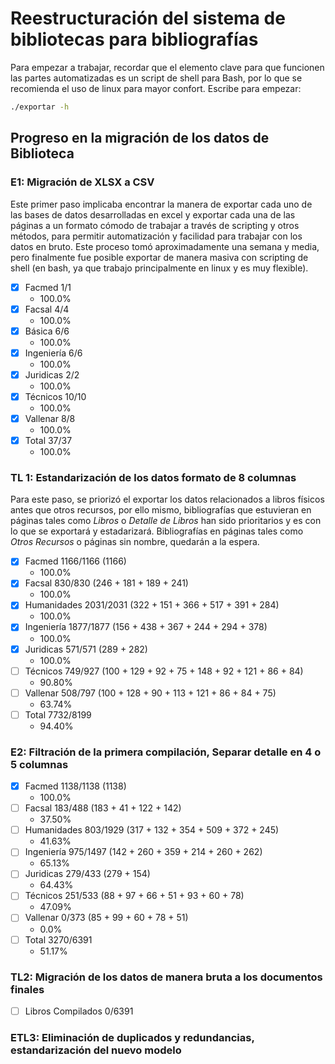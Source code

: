# Reestructuración del sistema de bibliotecas para bibliografías

Para empezar a trabajar, recordar que el elemento clave para que funcionen las partes automatizadas es un script de shell para Bash, por lo que se recomienda el uso de linux para mayor confort. Escribe para empezar:

```sh
./exportar -h
```

## Progreso en la migración de los datos de Biblioteca

### E1: Migración de XLSX a CSV
Este primer paso implicaba encontrar la manera de exportar cada uno de las bases de datos desarrolladas en excel y exportar cada una de las páginas a un formato cómodo de trabajar a través de scripting y otros métodos, para permitir automatización y facilidad para trabajar con los datos en bruto. Este proceso tomó aproximadamente una semana y media, pero finalmente fue posible exportar de manera masiva con scripting de shell (en bash, ya que trabajo principalmente en linux y es muy flexible).

- [X] Facmed		1/1
	- 100.0%
- [X] Facsal		4/4
	- 100.0%
- [X] Básica		6/6
	- 100.0%
- [X] Ingeniería	6/6
	- 100.0%
- [X] Juridicas		2/2
	- 100.0%
- [X] Técnicos		10/10
	- 100.0%
- [X] Vallenar		8/8
	- 100.0%
- [X] Total		37/37
	- 100.0%

### TL 1: Estandarización de los datos formato de 8 columnas
Para este paso, se priorizó el exportar los datos relacionados a libros físicos antes que otros recursos, por ello mismo, bibliografías que estuvieran en páginas tales como *Libros* o *Detalle de Libros* han sido prioritarios y es con lo que se exportará y estadarizará. Bibliografías en páginas tales como *Otros Recursos* o páginas sin nombre, quedarán a la espera. 

- [X] Facmed		1166/1166 (1166)
	- 100.0%
- [X] Facsal		830/830 (246 + 181 + 189 + 241)
	- 100.0%
- [X] Humanidades	2031/2031 (322 + 151 + 366 + 517 + 391 + 284)
	- 100.0%
- [X] Ingeniería	1877/1877 (156 + 438 + 367 + 244 + 294 + 378)
	- 100.0%
- [X] Juridicas		571/571 (289 + 282)
	- 100.0%
- [ ] Técnicos		749/927 (100 + 129 + 92 + 75 + 148 + 92 + 121 + 86 + 84)
	- 90.80%
- [ ] Vallenar		508/797 (100 + 128 + 90 + 113 + 121 + 86 + 84 + 75)
	- 63.74%
- [ ] Total		7732/8199
	- 94.40%

### E2: Filtración de la primera compilación, Separar detalle en 4 o 5 columnas
- [X] Facmed		1138/1138 (1138)
	- 100.0%
- [ ] Facsal		183/488 (183 + 41 + 122 + 142)
	- 37.50%
- [ ] Humanidades	803/1929 (317 + 132 + 354 + 509 + 372 + 245)
	- 41.63%
- [ ] Ingeniería	975/1497 (142 + 260 + 359 + 214 + 260 + 262)
	- 65.13%
- [ ] Juridicas		279/433 (279 + 154)
	- 64.43%
- [ ] Técnicos		251/533 (88 + 97 + 66 + 51 + 93 + 60 + 78)
	- 47.09%
- [ ] Vallenar		0/373 (85 + 99 + 60 + 78 + 51)
	- 0.0%
- [ ] Total		3270/6391
	- 51.17%

### TL2: Migración de los datos de manera bruta a los documentos finales
- [ ] Libros Compilados	0/6391

### ETL3: Eliminación de duplicados y redundancias, estandarización del nuevo modelo
